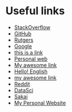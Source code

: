 Useful links
============

- [StackOverflow](www.stackoverflow.com)
- [GitHub](www.github.com)
- [Rutgers](www.rutgers.edu)
- [Google](www.google.com)
- [this is a link](www.github.com)
- [Personal web](crislozano.weebly.com)
- [My awesome link](coakden.github.io)
- [Hello! English](www.helloenglishmadrid.com)
- [my awesome link](http://rci.rutgers.edu/~erb102/)
- [Reddit](www.reddit.com)
- [DataSci](http://www.jvcasillas.com/ru_teaching/ru_spanish_589/589_01_s2018/)
- [Sakai](https://sakai.rutgers.edu/portal)
- [My Personal Website](https://dinemamadou.wixsite.com/dinemamadou)
